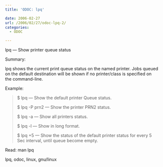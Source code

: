 ```yaml
---
title: 'ODOC: lpq'

date: 2006-02-27
url: /2006/02/27/odoc-lpq-2/
categories:
  - ODOC

---
```

lpq &#8212; Show printer queue status

Summary:

lpq shows the current print queue status on the named printer. Jobs queued on the default destination will be shown if no printer/class is specified on the command-line.

Example:

> $ lpq &#8212; Show the default printer Queue status.
> 
> $ lpq -P prn2 &#8212; Show the printer PRN2 status.
> 
> $ lpq -a &#8212; Show all printers status.
> 
> $ lpq -l &#8212; Show in long format.
> 
> $ lpq +5 &#8212; Show the status of the default printer status for every 5 Sec interval, until queue become empty.

Read: man lpq
  
<tags>lpq, odoc, linux, gnu/linux</tags>